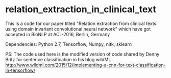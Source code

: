 # relation_extraction_in_clinical_text

This is a code for our paper titled "Relation extraction from clinical texts using domain invariant convolutional neural network" which have got accepted in BioNLP at ACL-2016, Berlin, Germany

Dependencies: Python 2.7, Tensorflow, Numpy, nltk, sklearn


PS: The code used here is the modified version of code shared by Denny Britz for sentence classification in his blog wildML http://www.wildml.com/2015/12/implementing-a-cnn-for-text-classification-in-tensorflow/

